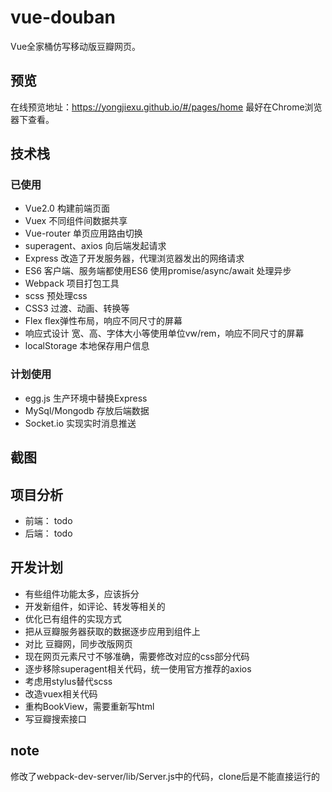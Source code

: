 # vue-douban
Vue全家桶仿写移动版豆瓣网页。
## 预览
在线预览地址：https://yongjiexu.github.io/#/pages/home 最好在Chrome浏览器下查看。
## 技术栈
### 已使用
- Vue2.0 构建前端页面
- Vuex 不同组件间数据共享
- Vue-router 单页应用路由切换
- superagent、axios 向后端发起请求
- Express 改造了开发服务器，代理浏览器发出的网络请求
- ES6 客户端、服务端都使用ES6  使用promise/async/await 处理异步
- Webpack 项目打包工具
- scss 预处理css
- CSS3 过渡、动画、转换等
- Flex flex弹性布局，响应不同尺寸的屏幕
- 响应式设计 宽、高、字体大小等使用单位vw/rem，响应不同尺寸的屏幕
- localStorage 本地保存用户信息

### 计划使用
- egg.js 生产环境中替换Express
- MySql/Mongodb 存放后端数据
- Socket.io 实现实时消息推送

## 截图


## 项目分析
- 前端： todo
- 后端： todo

## 开发计划
- 有些组件功能太多，应该拆分
- 开发新组件，如评论、转发等相关的
- 优化已有组件的实现方式
- 把从豆瓣服务器获取的数据逐步应用到组件上
- 对比 豆瓣网，同步改版网页
- 现在网页元素尺寸不够准确，需要修改对应的css部分代码
- 逐步移除superagent相关代码，统一使用官方推荐的axios
- 考虑用stylus替代scss
- 改造vuex相关代码
- 重构BookView，需要重新写html
- 写豆瓣搜索接口
## note
修改了webpack-dev-server/lib/Server.js中的代码，clone后是不能直接运行的
